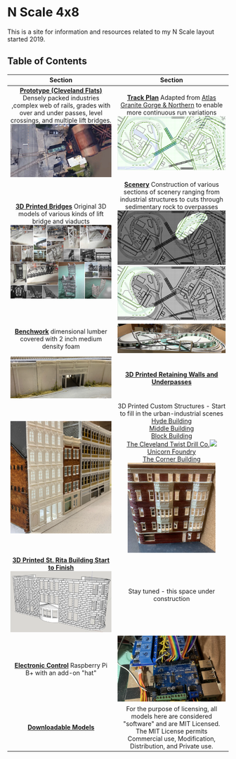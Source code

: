 # N Scale 4x8
This is a site for information and resources related to my N Scale layout started 2019.

## Table of Contents

Section         |  Section         
:-------------------------:|:---------------------------:
[**Prototype (Cleveland Flats)**](prototypeInspiration/Prototypes.md) Densely packed industries ,complex web of rails, grades with over and under passes, level crossings, and multiple lift bridges.  ![Turnout at Lift Bridge](toc/tocTurnoutAtLiftBridge.png) | [**Track Plan**](plan/plan.md)  Adapted from [Atlas Granite Gorge & Northern](https://www.modeltrainforum.com/picture.php?albumid=241&pictureid=2492) to enable more continuous run variations ![Plan](toc/tocRev8s.png)
[**3D Printed Bridges**](printedModels/Custom3DPrintedBridges.md) Original 3D models of various kinds of lift bridge and viaducts  ![Models and Prototype Inspirations](toc/tocCustom3DPrintedModels.png) | [**Scenery**](Scenery/Scenery.md) Construction of various sections of scenery ranging from industrial structures to cuts through sedimentary rock to overpasses ![](toc/tocArea00.png)  ![](toc/tocArea01.png)
[**Benchwork**](benchwork/benchwork.md) dimensional lumber covered with 2 inch medium density foam | ![Benchwork](toc/tocIMG_0104.png)
![Setting](toc/tocRetainingWall_p.png)  |  [**3D Printed Retaining Walls and Underpasses**](https://nscale4by8.github.io/nscale4x8/Scenery/part01/part01.html)
![](toc/tocDownStreetClose.png) | 3D Printed Custom Structures - Start to fill in the urban-industrial scenes <br/>[Hyde Building](buildingHyde/buildingHyde.md)<br/>[Middle Building](buildingMiddle/buildingMiddle.md)<br/>[Block Building](buildingBlock/buildingBlock.md)<br/>[The Cleveland Twist Drill Co.](buildingClevelandTwistDrill/buildingCYDC.md)![](buildingClevelandTwistDrill/ctdc01_small.png)<br/>[Unicorn Foundry](buildingFoundry/buildingFoundry.md)<br/>[The Corner Building](buildingCorner/buildingCorner.md)<br/>![](buildingCorner/buildingCornerAltColor_small.png)
[**3D Printed St. Rita Building Start to Finish**](buildingStRitaStartToFinish/buildingStRita.md)<br/>![](buildingStRitaStartToFinish/ModelPartA.png) | Stay tuned - this space under construction
[**Electronic Control**](controls/Control.md) Raspberry Pi B+ with an add-on "hat" | ![Electronic Control](toc/tocIMG_0129s.png)
[**Downloadable Models**](downloadableModels/downloadableModels.md) | For the purpose of licensing, all models here are considered "software" and are MIT Licensed. The MIT License permits Commercial use, Modification, Distribution, and Private use.
